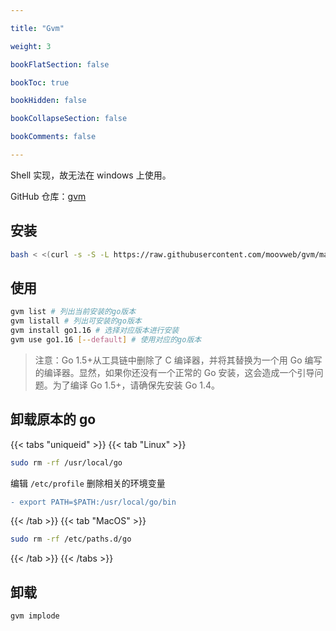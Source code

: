 ```yaml
---

title: "Gvm"

weight: 3

bookFlatSection: false

bookToc: true

bookHidden: false

bookCollapseSection: false

bookComments: false

---
```


Shell 实现，故无法在 windows 上使用。

<!--more-->

GitHub 仓库：[gvm](https://github.com/moovweb/gvm)

## 安装

```bash
bash < <(curl -s -S -L https://raw.githubusercontent.com/moovweb/gvm/master/binscripts/gvm-installer)
```

## 使用

```bash
gvm list # 列出当前安装的go版本
gvm listall # 列出可安装的go版本
gvm install go1.16 # 选择对应版本进行安装
gvm use go1.16 [--default] # 使用对应的go版本
```

> 注意：Go 1.5+从工具链中删除了 C 编译器，并将其替换为一个用 Go 编写的编译器。显然，如果你还没有一个正常的 Go 安装，这会造成一个引导问题。为了编译 Go 1.5+，请确保先安装 Go 1.4。

## 卸载原本的 go

{{< tabs "uniqueid" >}}
{{< tab "Linux" >}}

```bash
sudo rm -rf /usr/local/go
```

编辑 `/etc/profile` 删除相关的环境变量

```diff
- export PATH=$PATH:/usr/local/go/bin
```

{{< /tab >}}
{{< tab "MacOS" >}}

```bash
sudo rm -rf /etc/paths.d/go
```

{{< /tab >}}
{{< /tabs >}}

## 卸载

```bash
gvm implode
```
